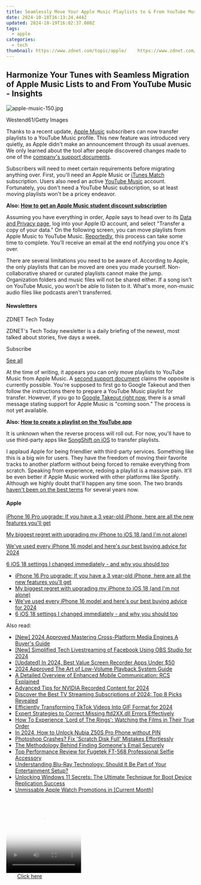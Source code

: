 ```yaml
---
title: Seamlessly Move Your Apple Music Playlists to & From YouTube Music - A Complete Guide
date: 2024-10-18T16:13:24.444Z
updated: 2024-10-19T16:02:37.080Z
tags:
  - apple
categories:
  - tech
thumbnail: https://www.zdnet.com/topic/apple/    https://www.zdnet.com/a/img/resize/7800cc3db73066a430187531b8084ee596a3634b/2023/05/11/5e45caf5-4ee2-443b-ab1d-b8d894f0c1d1/gettyimages-1032830898.jpg?width=170&height=96&fit=crop&auto=webp
---
```


## Harmonize Your Tunes with Seamless Migration of Apple Music Lists to and From YouTube Music - Insights

![apple-music-150.jpg](https://www.zdnet.com/a/img/resize/b6d49fdfe8a50f13ca9d995457fbf818642c8052/2023/05/11/5e45caf5-4ee2-443b-ab1d-b8d894f0c1d1/gettyimages-1032830898.jpg?auto=webp&width=1280)

Westend61/Getty Images

Thanks to a recent update, [Apple Music](https://music.apple.com/us/subscribe) subscribers can now transfer playlists to a YouTube Music profile. This new feature was introduced very quietly, as Apple didn't make an announcement through its usual avenues. We only learned about the tool after people discovered changes made to one of the [company's support documents](https://support.apple.com/en-us/120030).

Subscribers will need to meet certain requirements before migrating anything over. First, you'll need an Apple Music or [iTunes Match](https://support.apple.com/en-us/108935) subscription. Users also need an active [YouTube Music](https://music.youtube.com/) account. Fortunately, you don't need a YouTube Music subscription, so at least moving playlists won't be a pricey endeavor. 

**Also: [How to get an Apple Music student discount subscription](https://www.zdnet.com/home-and-office/home-entertainment/how-to-get-an-apple-music-student-discount-subscription/)**

Assuming you have everything in order, Apple says to head over to its [Data and Privacy page](https://privacy.apple.com/), log into your Apple ID account, and select "Transfer a copy of your data." On the following screen, you can move playlists from Apple Music to YouTube Music. [Reportedly](https://appleinsider.com/articles/24/08/27/switching-to-youtube-music-gets-easier-with-new-apple-music-playlist-export-tool#link={), this process can take some time to complete. You'll receive an email at the end notifying you once it's over.

There are several limitations you need to be aware of. According to Apple, the only playlists that can be moved are ones you made yourself. Non-collaborative shared or curated playlists cannot make the jump. Organization folders and music files will not be shared either. If a song isn't on YouTube Music, you won't be able to listen to it. What's more, non-music audio files like podcasts aren't transferred. 

#### Newsletters

ZDNET Tech Today

ZDNET's Tech Today newsletter is a daily briefing of the newest, most talked about stories, five days a week.

 Subscribe

[See all](https://www.zdnet.com/newsletters/)

At the time of writing, it appears you can only move playlists to YouTube Music from Apple Music. A [second support document](https://support.apple.com/en-us/107776#link={) claims the opposite is currently possible. You're supposed to first go to Google Takeout and then follow the instructions there to prepare a YouTube Music playlist for transfer. However, if you go to [Google Takeout right now](https://takeout.google.com/takeout/transfer/custom/youtube?pli=1#link={), there is a small message stating support for Apple Music is "coming soon." The process is not yet available.

**Also: [How to create a playlist on the YouTube app](https://www.zdnet.com/home-and-office/home-entertainment/how-to-create-a-playlist-on-the-youtube-app/)**

It is unknown when the reverse process will roll out. For now, you'll have to use third-party apps like [SongShift on iOS](https://apps.apple.com/us/app/songshift/id1097974566) to transfer playlists. 

I applaud Apple for being friendlier with third-party services. Something like this is a big win for users. They have the freedom of moving their favorite tracks to another platform without being forced to remake everything from scratch. Speaking from experience, redoing a playlist is a massive pain. It'll be even better if Apple Music worked with other platforms like Spotify. Although we highly doubt that'll happen any time soon. The two brands [haven't been on the best terms](https://timetoplayfair.com/) for several years now.

#### Apple

[iPhone 16 Pro upgrade: If you have a 3 year-old iPhone, here are all the new features you'll get](https://www.zdnet.com/article/iphone-16-pro-and-pro-max-hands-on/ "iPhone 16 Pro upgrade: If you have a 3 year-old iPhone, here are all the new features you'll get")

[My biggest regret with upgrading my iPhone to iOS 18 (and I'm not alone)](https://www.zdnet.com/article/my-biggest-regret-with-upgrading-my-iphone-to-ios-18-and-im-not-alone/ "My biggest regret with upgrading my iPhone to iOS 18 (and I'm not alone)")

[We've used every iPhone 16 model and here's our best buying advice for 2024](https://www.zdnet.com/article/iphone-16-pro-max-buying-advice-2024/ "We've used every iPhone 16 model and here's our best buying advice for 2024")

[6 iOS 18 settings I changed immediately - and why you should too](https://www.zdnet.com/article/6-ios-18-settings-i-changed-immediately-and-why-you-should-too/ "6 iOS 18 settings I changed immediately - and why you should too")

* [iPhone 16 Pro upgrade: If you have a 3 year-old iPhone, here are all the new features you'll get](https://www.zdnet.com/article/iphone-16-pro-and-pro-max-hands-on/ "iPhone 16 Pro upgrade: If you have a 3 year-old iPhone, here are all the new features you'll get")
* [My biggest regret with upgrading my iPhone to iOS 18 (and I'm not alone)](https://www.zdnet.com/article/my-biggest-regret-with-upgrading-my-iphone-to-ios-18-and-im-not-alone/ "My biggest regret with upgrading my iPhone to iOS 18 (and I'm not alone)")
* [We've used every iPhone 16 model and here's our best buying advice for 2024](https://www.zdnet.com/article/iphone-16-pro-max-buying-advice-2024/ "We've used every iPhone 16 model and here's our best buying advice for 2024")
* [6 iOS 18 settings I changed immediately - and why you should too](https://www.zdnet.com/article/6-ios-18-settings-i-changed-immediately-and-why-you-should-too/ "6 iOS 18 settings I changed immediately - and why you should too")

<ins class="adsbygoogle"
     style="display:block"
     data-ad-format="autorelaxed"
     data-ad-client="ca-pub-7571918770474297"
     data-ad-slot="1223367746"></ins>

<ins class="adsbygoogle"
     style="display:block"
     data-ad-client="ca-pub-7571918770474297"
     data-ad-slot="8358498916"
     data-ad-format="auto"
     data-full-width-responsive="true"></ins>

<span class="atpl-alsoreadstyle">Also read:</span>
<div><ul>
<li><a href="https://article-files.techidaily.com/new-2024-approved-mastering-cross-platform-media-engines-a-buyers-guide/"><u>[New] 2024 Approved Mastering Cross-Platform Media Engines A Buyer's Guide</u></a></li>
<li><a href="https://facebook-videos.techidaily.com/new-simplified-tech-livestreaming-of-facebook-using-obs-studio-for-2024/"><u>[New] Simplified Tech Livestreaming of Facebook Using OBS Studio for 2024</u></a></li>
<li><a href="https://visual-screen-recording.techidaily.com/updated-in-2024-best-value-screen-recorder-apps-under-50/"><u>[Updated] In 2024, Best Value Screen Recorder Apps Under $50</u></a></li>
<li><a href="https://some-guidance.techidaily.com/2024-approved-the-art-of-low-volume-playback-system-guide/"><u>2024 Approved The Art of Low-Volume Playback System Guide</u></a></li>
<li><a href="https://technical-tips.techidaily.com/a-detailed-overview-of-enhanced-mobile-communication-rcs-explained/"><u>A Detailed Overview of Enhanced Mobile Communication: RCS Explained</u></a></li>
<li><a href="https://screen-activity-recording.techidaily.com/advanced-tips-for-nvidia-recorded-content-for-2024/"><u>Advanced Tips for NVIDIA Recorded Content for 2024</u></a></li>
<li><a href="https://technical-tips.techidaily.com/discover-the-best-tv-streaming-subscriptions-of-2024-top-8-picks-revealed/"><u>Discover the Best TV Streaming Subscriptions of 2024: Top 8 Picks Revealed</u></a></li>
<li><a href="https://tiktok-clips.techidaily.com/efficiently-transforming-tiktok-videos-into-gif-format-for-2024/"><u>Efficiently Transforming TikTok Videos Into GIF Format for 2024</u></a></li>
<li><a href="https://technical-tips.techidaily.com/expert-strategies-to-correct-missing-ftd2xxdll-errors-effectively/"><u>Expert Strategies to Correct Missing ftd2XX.dll Errors Effectively</u></a></li>
<li><a href="https://technical-tips.techidaily.com/how-to-experience-lord-of-the-rings-watching-the-films-in-their-true-order/"><u>How To Experience 'Lord of The Rings': Watching the Films in Their True Order</u></a></li>
<li><a href="https://easy-unlock-android.techidaily.com/in-2024-how-to-unlock-nubia-z50s-pro-phone-without-pin-by-drfone-android/"><u>In 2024, How to Unlock Nubia Z50S Pro Phone without PIN</u></a></li>
<li><a href="https://technical-tips.techidaily.com/photoshop-crashes-fix-scratch-disk-full-mistakes-effortlessly/"><u>Photoshop Crashes? Fix 'Scratch Disk Full' Mistakes Effortlessly</u></a></li>
<li><a href="https://technical-tips.techidaily.com/the-methodology-behind-finding-someones-email-securely/"><u>The Methodology Behind Finding Someone's Email Securely</u></a></li>
<li><a href="https://tech-renaissance.techidaily.com/top-performance-review-for-fugetek-ft-568-professional-selfie-accessory/"><u>Top Performance Review for Fugetek FT-568 Professional Selfie Accessory</u></a></li>
<li><a href="https://technical-tips.techidaily.com/understanding-blu-ray-technology-should-it-be-part-of-your-entertainment-setup/"><u>Understanding Blu-Ray Technology: Should It Be Part of Your Entertainment Setup?</u></a></li>
<li><a href="https://win-extraordinary.techidaily.com/unlocking-windows-11-secrets-the-ultimate-technique-for-boot-device-replication-success/"><u>Unlocking Windows 11 Secrets: The Ultimate Technique for Boot Device Replication Success</u></a></li>
<li><a href="https://technical-tips.techidaily.com/unmissable-apple-watch-promotions-in-current-month/"><u>Unmissable Apple Watch Promotions in [Current Month]</u></a></li>
</ul></div>

<!-- affiliate ads begin -->
<span id="1304648">
					<video width="200" height="200" style="cursor:pointer"
           poster="//a.impactradius-go.com/display-clicktoplayimage/1304648.png"
           onclick="if(!this.playClicked){this.play();this.setAttribute('controls',true);this.playClicked=true;}">
	   <source src="//a.impactradius-go.com/display-ad/15852-1304648">
	   <img src="//a.impactradius-go.com/display-clicktoplayimage/1304648.png" style="border: none; height: 100%; width: 100%; object-fit: contain">
	</video>
	<div style="width:125px;text-align:center"><a href="javascript:window.open(decodeURIComponent('https%3A%2F%2Fthefitville.pxf.io%2Fc%2F5597632%2F1304648%2F15852'), '_blank');void(0);">Click here</a></div>
</span>
<img height="0" width="0" src="https://imp.pxf.io/i/5597632/1304648/15852" style="position:absolute;visibility:hidden;" border="0" />
<!-- affiliate ads end -->

